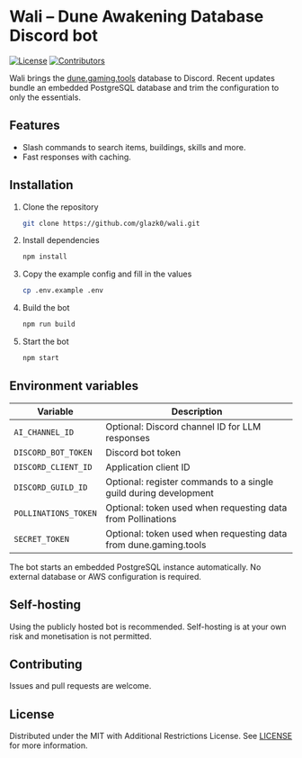 # Wali – Dune Awakening Database Discord bot

[![License](https://img.shields.io/github/license/glazk0/wali)](LICENSE)
[![Contributors](https://img.shields.io/github/contributors/glazk0/wali.svg)](https://github.com/glazk0/wali/graphs/contributors)

Wali brings the [dune.gaming.tools](https://dune.gaming.tools/) database to Discord.
Recent updates bundle an embedded PostgreSQL database and trim the configuration to only the essentials.

## Features
- Slash commands to search items, buildings, skills and more.
- Fast responses with caching.

## Installation
1. Clone the repository
   ```bash
   git clone https://github.com/glazk0/wali.git
   ```
2. Install dependencies
   ```bash
   npm install
   ```
3. Copy the example config and fill in the values
   ```bash
   cp .env.example .env
   ```
4. Build the bot
   ```bash
   npm run build
   ```
5. Start the bot
   ```bash
   npm start
   ```

## Environment variables
| Variable | Description |
| --- | --- |
| `AI_CHANNEL_ID` | Optional: Discord channel ID for LLM responses |
| `DISCORD_BOT_TOKEN` | Discord bot token |
| `DISCORD_CLIENT_ID` | Application client ID |
| `DISCORD_GUILD_ID` | Optional: register commands to a single guild during development |
| `POLLINATIONS_TOKEN` | Optional: token used when requesting data from Pollinations |
| `SECRET_TOKEN` | Optional: token used when requesting data from dune.gaming.tools |

The bot starts an embedded PostgreSQL instance automatically. No external database or AWS configuration is required.

## Self-hosting
Using the publicly hosted bot is recommended. Self-hosting is at your own risk and monetisation is not permitted.

## Contributing
Issues and pull requests are welcome.

## License
Distributed under the MIT with Additional Restrictions License. See [LICENSE](LICENSE) for more information.
